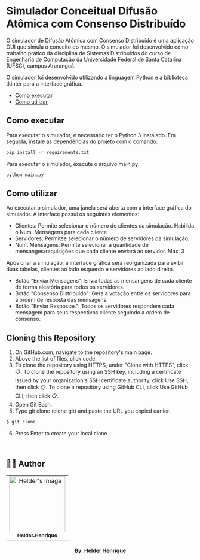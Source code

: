 # Simulador Conceitual Difusão Atômica com Consenso Distribuído

O simulador de Difusão Atômica com Consenso Distribuído é uma aplicação GUI que simula o conceito do mesmo. O simulador foi desenvolvido como trabalho prático da disciplina de Sistemas Distribuídos do curso de Engenharia de Computação da Universidade Federal de Santa Catarina (UFSC), campus Araranguá.

O simulador foi desenvolvido utilizando a linguagem Python e a biblioteca tkinter para a interface gráfica.

-   [Como executar](#como-executar)
-   [Como utilizar](#como-utilizar)

## Como executar

Para executar o simulador, é necessário ter o Python 3 instalado. Em seguida, instale as dependências do projeto com o comando:

```bash
pip install -r requirements.txt
```

Para executar o simulador, execute o arquivo main.py:

```bash
python main.py
```

## Como utilizar

Ao executar o simulador, uma janela será aberta com a interface gráfica do simulador. A interface possui os seguintes elementos:

-   Clientes: Permite selecionar o número de clientes da simulação. Habilida o Num. Mensagens para cada cliente
-	Servidores: Permitee selecionar o número de servidores da simulação.
-   Num. Mensagens: Permite selecionar a quantidade de mensanges/requisições que cada cliente enviará ao servidor. Máx: 3

Após criar a simulação, a interface gráfica será reorganizada para exibir duas tabelas, clientes ao lado esquerdo e servidores ao lado direito.

-   Botão "Enviar Mensagens": Envia todas as mensangens de cada cliente de forma aleatória para todos os servidores.
-   Botão "Consenso Distribuído": Gera a votação entre os servidores para a ordem de resposta das mensagens.
-   Botão "Enviar Respostas": Todos os servidores respondem cada mensagem para seus respectivos cliente seguindo a ordem de consenso.

## Cloning this Repository

1. On GitHub.com, navigate to the repository's main page.
2. Above the list of files, click code.
3. To clone the repository using HTTPS, under "Clone with HTTPS", click 📋. To clone the repository using an SSH key, including a certificate issued by your organization's SSH certificate authority, click Use SSH, then click 📋. To clone a repository using GitHub CLI, click Use GitHub CLI, then click 📋.
4. Open Git Bash.
5. Type git clone (clone git) and paste the URL you copied earlier.

```c
$ git clone
```

6. Press Enter to create your local clone.

<br>

## 👨‍💻 Author

<table align="center">
    <tr>
        <td align="center">
            <a href="https://github.com/theHprogrammer">
                <img src="https://avatars.githubusercontent.com/u/79870881?v=4" width="150px;" alt="Helder's Image" />
                <br />
                <sub><b>Helder Henrique</b></sub>
            </a>
        </td>    
    </tr>
</table>
<h4 align="center">
   By: <a href="https://www.linkedin.com/in/theHprogrammer/" target="_blank"> Helder Henrique </a>
</h4>
